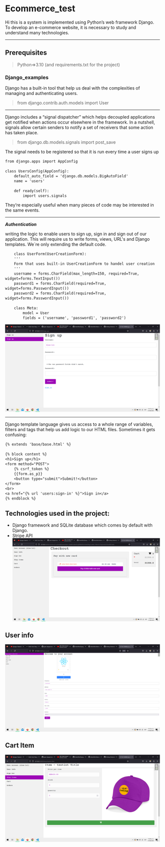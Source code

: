 # Ecommerce_test

Hi this is a system is implemented using Python’s web framework Django. To develop an e-commerce website, it is necessary to study and understand many technologies. <br>
***
## Prerequisites
>Python=>3.10 
(and requirements.txt for the project)

### Django_examples
Django has a built-in tool that help us deal with the complexities of managing and authenticating users. 
>from django.contrib.auth.models import User
***
Django includes a “signal dispatcher” which helps decoupled applications get notified when actions occur elsewhere in the framework. In a nutshell, signals allow certain senders to notify a set of receivers that some action has taken place. 
>from django.db.models.signals import post_save

The signal needs to be registered so that it is run every time a user signs up
````
from django.apps import AppConfig

class UsersConfig(AppConfig):
    default_auto_field = 'django.db.models.BigAutoField'
    name = 'users'

    def ready(self):
        import users.signals
````
They’re especially useful when many pieces of code may be interested in the same events. 
***
***Authentication***<br>

writing the logic to enable users to sign up, sign in and sign out of our application. This will require us to write forms, views, URL's and Django templates.
We´re only extending the default code.

````
    class UserForm(UserCreationForm):
	'''
	Form that uses built-in UserCreationForm to handel user creation
	'''
	username = forms.CharField(max_length=150, required=True, widget=forms.TextInput())
	password1 = forms.CharField(required=True, widget=forms.PasswordInput())
	password2 = forms.CharField(required=True, widget=forms.PasswordInput())

	class Meta:
		model = User
		fields = ('username', 'password1', 'password2')
````
![help!](./img/sign-test.png "Sing up")


***
Django template language gives us access to a whole range of variables, filters and tags that help us add logic to our HTML files.
Sometimes it gets confusing:
````
{% extends 'base/base.html' %}

{% block content %}
<h1>Sign up</h1>
<form method="POST">
    {% csrf_token %}
    {{form.as_p}}
    <button type="submit">Submit!</button>
</form>
<br>
<a href="{% url 'users:sign-in' %}">Sign in</a>
{% endblock %}
````
<!-- But now I know what i´m doing.  -->


## Technologies used in the project: 
* Django framework and SQLite database which comes by default with Django.
* Stripe API 
![help!](./img/stripe.png "Hello Tail")

## User info
![help!](./img/user-info.png "Hello Tail")

## Cart Item
![help!](./img/cart-item.png "Hello Tail")